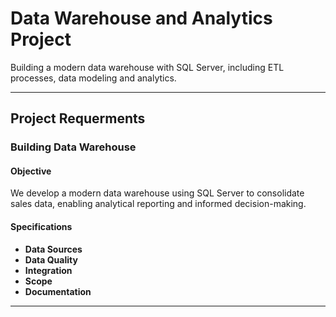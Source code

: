 # Data Warehouse and Analytics Project

Building a modern data warehouse with SQL Server, including ETL processes, data modeling and analytics.

---

## Project Requerments

### Building Data Warehouse

#### Objective
We develop a modern data warehouse using SQL Server to consolidate sales data, enabling analytical reporting and informed decision-making.

#### Specifications
- **Data Sources**
- **Data Quality**
- **Integration**
- **Scope**
- **Documentation**

---


